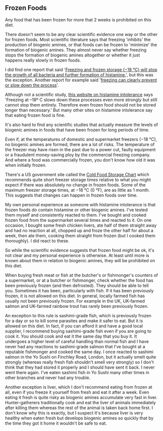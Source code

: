 <a name="frozen"></a>
## Frozen Foods

Any food that has been frozen for more that 2 weeks is prohibited on this diet.

There doesn't seem to be any clear scientific evidence one way or the other for frozen foods. Most scientific literature says that freezing 'inhibits' the production of biogenic amines, or that foods can be frozen to 'minimize' the formation of biogenic amines. They almost never say whether freezing stops the formation of biogenic amines altogether or whether it just happens really slowly in frozen foods.  

I did find one report that said '[Freezing and frozen storage (−18 °C) will stop the growth of all bacteria and further formation of histamine.](https://www.ncbi.nlm.nih.gov/pmc/articles/PMC4921096/)', but this was the exception. Another report for example said '[freezing can clearly prevent or slow down the process](https://www.ncbi.nlm.nih.gov/pubmed/16260192)'. 

Although not a scientific study, [this website on histamine intolerance](https://www.histaminintoleranz.ch/en/therapy_cookingadvice.html) says 'Freezing at –18º C slows down these processes even more strongly but still cannot stop them entirely. Therefore even frozen food should not be stored longer than necessary.' But many other sites on histamine intolerance say that eating frozen food is fine.

It's also hard to find any scientific studies that actually measure the levels of biogenic amines in foods that have been frozen for long periods of time. 

Even if, at the temperatures of domestic and supermarket freezers (−18 °C), no biogenic amines are formed, there are a lot of risks. The temperature of the freezer may have risen in the past due to a power cut, faulty equipment or a fraudulent money-saving ploy by the commercial freezing company. And where a food was commercially frozen, you don't know how old it was when initially frozen.

There's a US government site called the [Cold Food Storage Chart](https://www.foodsafety.gov/food-safety-charts/cold-food-storage-charts) which recommends quite short freezer storage times relative to what you might expect if there was absolutely no change in frozen foods. Some of the maximum freezer storage times, at −18 °C (0 °F), are as little as 1 month. This suggests that changes can happen in frozen foods over time.

My own personal experience as someone with histamine intolerance is that frozen foods do contain histamine or other biogenic amines. I've tested them myself and consistently reacted to them. I've bought and cooked frozen food from the supermarket several times and reacted to it. On one occasion, I bought some fresh chicken livers, ate half of them straight away and had no reaction at all, chopped up and froze the other half for about a week, then ate them, cooking them straight from frozen (but I cooked them thoroughly). I did react to these.  

So while the scientific evidence suggests that frozen food might be ok, it's not clear and my personal experience is otherwise. At least until more is known about them in relation to biogenic amines, they will be prohibited on this diet.

When buying fresh meat or fish at the butcher's or fishmonger's counters of a supermarket, or at a butcher or fishmonger, check whether the food has been previously frozen (and then defrosted). They should be able to tell you. Sometimes it has been, particularly with fish. If it has been previously frozen, it is not allowed on this diet. In general, locally farmed fish has usually not been previously frozen. For example in the UK, UK-farmed salmon and UK-farmed rainbow trout has rarely been previously frozen. 

An exception to this rule is sashimi-grade fish, which is previously frozen for a day or so to kill some parasites and make it safer to eat. But it is allowed on this diet. In fact, if you can afford it and have a good local supplier, I recommend buying sashimi-grade fish even if you are going to cook it. You should cook and eat it the same day that you buy it. It undergoes a higher level of careful handling than normal fish and I have never had any reactions to sashimi-grade salmon that I've bought at a reputable fishmonger and cooked the same day. I once reacted to sashimi salmon in the Yo Sushi on Finchley Road, London, but it actually smelt quite strongly (whereas really fresh fish shouldn't smell very strongly) so I don't think that they had stored it properly and I should have sent it back. I never went there again. I've eaten sashimi fish in Yo Sushi many other times in other branches and never had any trouble.

Another exception is liver, which I don't recommend eating from frozen at all, even if you freeze it yourself from fresh and eat it after a week. Even eating it fresh is quite risky as biogenic amines accumulate very fast in liver. Hunter-gatherers traditionally cook and eat the liver of animals immediately after killing them whereas the rest of the animal is taken back home first. I don't know why this is exactly, but I suspect it's because liver is very healthy when eaten fresh but develops biogenic amines so quickly that by the time they got it home it wouldn't be safe to eat. 
